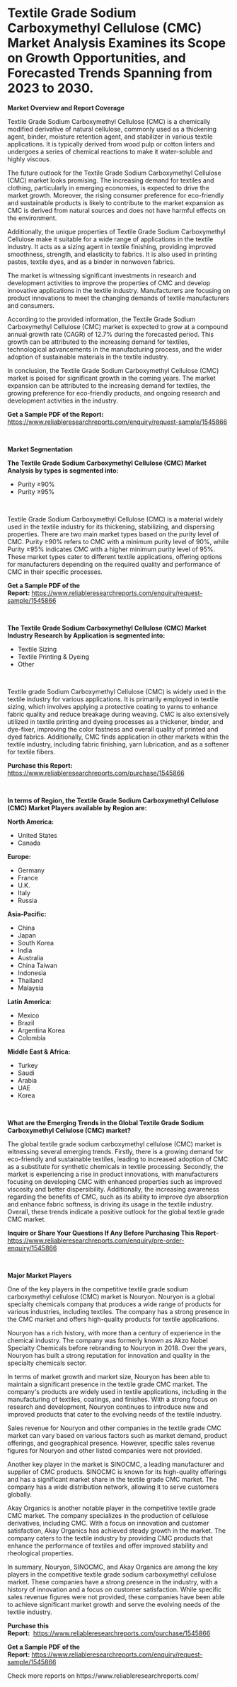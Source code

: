 <p><h1>Textile Grade Sodium Carboxymethyl Cellulose (CMC) Market Analysis Examines its Scope on Growth Opportunities, and Forecasted Trends Spanning from 2023 to 2030.</h1></p><p><strong>Market Overview and Report Coverage</strong></p>
<p><p>Textile Grade Sodium Carboxymethyl Cellulose (CMC) is a chemically modified derivative of natural cellulose, commonly used as a thickening agent, binder, moisture retention agent, and stabilizer in various textile applications. It is typically derived from wood pulp or cotton linters and undergoes a series of chemical reactions to make it water-soluble and highly viscous.</p><p>The future outlook for the Textile Grade Sodium Carboxymethyl Cellulose (CMC) market looks promising. The increasing demand for textiles and clothing, particularly in emerging economies, is expected to drive the market growth. Moreover, the rising consumer preference for eco-friendly and sustainable products is likely to contribute to the market expansion as CMC is derived from natural sources and does not have harmful effects on the environment.</p><p>Additionally, the unique properties of Textile Grade Sodium Carboxymethyl Cellulose make it suitable for a wide range of applications in the textile industry. It acts as a sizing agent in textile finishing, providing improved smoothness, strength, and elasticity to fabrics. It is also used in printing pastes, textile dyes, and as a binder in nonwoven fabrics.</p><p>The market is witnessing significant investments in research and development activities to improve the properties of CMC and develop innovative applications in the textile industry. Manufacturers are focusing on product innovations to meet the changing demands of textile manufacturers and consumers.</p><p>According to the provided information, the Textile Grade Sodium Carboxymethyl Cellulose (CMC) market is expected to grow at a compound annual growth rate (CAGR) of 12.7% during the forecasted period. This growth can be attributed to the increasing demand for textiles, technological advancements in the manufacturing process, and the wider adoption of sustainable materials in the textile industry.</p><p>In conclusion, the Textile Grade Sodium Carboxymethyl Cellulose (CMC) market is poised for significant growth in the coming years. The market expansion can be attributed to the increasing demand for textiles, the growing preference for eco-friendly products, and ongoing research and development activities in the industry.</p></p>
<p><strong>Get a Sample PDF of the Report:</strong> <a href="https://www.reliableresearchreports.com/enquiry/request-sample/1545866">https://www.reliableresearchreports.com/enquiry/request-sample/1545866</a></p>
<p>&nbsp;</p>
<p><strong>Market Segmentation</strong></p>
<p><strong>The Textile Grade Sodium Carboxymethyl Cellulose (CMC) Market Analysis by types is segmented into:</strong></p>
<p><ul><li>Purity ≥90%</li><li>Purity ≥95%</li></ul></p>
<p>&nbsp;</p>
<p><p>Textile Grade Sodium Carboxymethyl Cellulose (CMC) is a material widely used in the textile industry for its thickening, stabilizing, and dispersing properties. There are two main market types based on the purity level of CMC. Purity ≥90% refers to CMC with a minimum purity level of 90%, while Purity ≥95% indicates CMC with a higher minimum purity level of 95%. These market types cater to different textile applications, offering options for manufacturers depending on the required quality and performance of CMC in their specific processes.</p></p>
<p><strong>Get a Sample PDF of the Report:</strong>&nbsp;<a href="https://www.reliableresearchreports.com/enquiry/request-sample/1545866">https://www.reliableresearchreports.com/enquiry/request-sample/1545866</a></p>
<p>&nbsp;</p>
<p><strong>The Textile Grade Sodium Carboxymethyl Cellulose (CMC) Market Industry Research by Application is segmented into:</strong></p>
<p><ul><li>Textile Sizing</li><li>Textile Printing & Dyeing</li><li>Other</li></ul></p>
<p>&nbsp;</p>
<p><p>Textile grade Sodium Carboxymethyl Cellulose (CMC) is widely used in the textile industry for various applications. It is primarily employed in textile sizing, which involves applying a protective coating to yarns to enhance fabric quality and reduce breakage during weaving. CMC is also extensively utilized in textile printing and dyeing processes as a thickener, binder, and dye-fixer, improving the color fastness and overall quality of printed and dyed fabrics. Additionally, CMC finds application in other markets within the textile industry, including fabric finishing, yarn lubrication, and as a softener for textile fibers.</p></p>
<p><strong>Purchase this Report:</strong>&nbsp; <a href="https://www.reliableresearchreports.com/purchase/1545866">https://www.reliableresearchreports.com/purchase/1545866</a></p>
<p>&nbsp;</p>
<p><strong>In terms of Region, the Textile Grade Sodium Carboxymethyl Cellulose (CMC) Market Players available by Region are:</strong></p>
<p>
    <p> <strong> North America: </strong>
        <ul>
            <li>United States</li>
            <li>Canada</li>
        </ul>
        </p> 
    <p> <strong> Europe: </strong>
        <ul>
            <li>Germany</li>
            <li>France</li>
            <li>U.K.</li>
            <li>Italy</li>
            <li>Russia</li>
        </ul>
        </p> 
    <p> <strong> Asia-Pacific: </strong>
        <ul>
            <li>China</li>
            <li>Japan</li>
            <li>South Korea</li>
            <li>India</li>
            <li>Australia</li>
            <li>China Taiwan</li>
            <li>Indonesia</li>
            <li>Thailand</li>
            <li>Malaysia</li>
        </ul>
        </p> 
    <p> <strong> Latin America: </strong>
        <ul>
            <li>Mexico</li>
            <li>Brazil</li>
            <li>Argentina Korea</li>
            <li>Colombia</li>
        </ul>
        </p> 
    <p> <strong> Middle East & Africa: </strong>
        <ul>
            <li>Turkey</li>
            <li>Saudi</li>
            <li>Arabia</li>
            <li>UAE</li>
            <li>Korea</li>
        </ul>
    </p>
    </p>
<p>&nbsp;</p>
<p><strong>What are the Emerging Trends in the Global Textile Grade Sodium Carboxymethyl Cellulose (CMC) market?</strong></p>
<p><p>The global textile grade sodium carboxymethyl cellulose (CMC) market is witnessing several emerging trends. Firstly, there is a growing demand for eco-friendly and sustainable textiles, leading to increased adoption of CMC as a substitute for synthetic chemicals in textile processing. Secondly, the market is experiencing a rise in product innovations, with manufacturers focusing on developing CMC with enhanced properties such as improved viscosity and better dispersibility. Additionally, the increasing awareness regarding the benefits of CMC, such as its ability to improve dye absorption and enhance fabric softness, is driving its usage in the textile industry. Overall, these trends indicate a positive outlook for the global textile grade CMC market.</p></p>
<p><strong>Inquire or Share Your Questions If Any Before Purchasing This Report</strong>- <a href="https://www.reliableresearchreports.com/enquiry/pre-order-enquiry/1545866">https://www.reliableresearchreports.com/enquiry/pre-order-enquiry/1545866</a></p>
<p>&nbsp;</p>
<p><strong>Major Market Players</strong></p>
<p><p>One of the key players in the competitive textile grade sodium carboxymethyl cellulose (CMC) market is Nouryon. Nouryon is a global specialty chemicals company that produces a wide range of products for various industries, including textiles. The company has a strong presence in the CMC market and offers high-quality products for textile applications.</p><p>Nouryon has a rich history, with more than a century of experience in the chemical industry. The company was formerly known as Akzo Nobel Specialty Chemicals before rebranding to Nouryon in 2018. Over the years, Nouryon has built a strong reputation for innovation and quality in the specialty chemicals sector.</p><p>In terms of market growth and market size, Nouryon has been able to maintain a significant presence in the textile grade CMC market. The company's products are widely used in textile applications, including in the manufacturing of textiles, coatings, and finishes. With a strong focus on research and development, Nouryon continues to introduce new and improved products that cater to the evolving needs of the textile industry.</p><p>Sales revenue for Nouryon and other companies in the textile grade CMC market can vary based on various factors such as market demand, product offerings, and geographical presence. However, specific sales revenue figures for Nouryon and other listed companies were not provided.</p><p>Another key player in the market is SINOCMC, a leading manufacturer and supplier of CMC products. SINOCMC is known for its high-quality offerings and has a significant market share in the textile grade CMC market. The company has a wide distribution network, allowing it to serve customers globally.</p><p>Akay Organics is another notable player in the competitive textile grade CMC market. The company specializes in the production of cellulose derivatives, including CMC. With a focus on innovation and customer satisfaction, Akay Organics has achieved steady growth in the market. The company caters to the textile industry by providing CMC products that enhance the performance of textiles and offer improved stability and rheological properties.</p><p>In summary, Nouryon, SINOCMC, and Akay Organics are among the key players in the competitive textile grade sodium carboxymethyl cellulose market. These companies have a strong presence in the industry, with a history of innovation and a focus on customer satisfaction. While specific sales revenue figures were not provided, these companies have been able to achieve significant market growth and serve the evolving needs of the textile industry.</p></p>
<p><strong>Purchase this Report:</strong>&nbsp;&nbsp;<a href="https://www.reliableresearchreports.com/purchase/1545866">https://www.reliableresearchreports.com/purchase/1545866</a></p>
<p></p>
<p><strong>Get a Sample PDF of the Report:</strong>&nbsp;<a href="https://www.reliableresearchreports.com/enquiry/request-sample/1545866">https://www.reliableresearchreports.com/enquiry/request-sample/1545866</a></p>
<p>Check more reports on https://www.reliableresearchreports.com/</p>